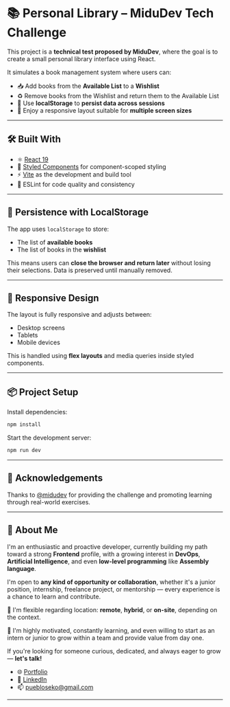 # 📚 Personal Library – MiduDev Tech Challenge

This project is a **technical test proposed by MiduDev**, where the goal is to create a small personal library interface using React.

It simulates a book management system where users can:

- 📥 Add books from the **Available List** to a **Wishlist**
- ♻️ Remove books from the Wishlist and return them to the Available List
- 🧠 Use **localStorage** to **persist data across sessions**
- 📱 Enjoy a responsive layout suitable for **multiple screen sizes**

---

## 🛠️ Built With

- ⚛️ [React 19](https://reactjs.org/)
- 💅 [Styled Components](https://styled-components.com/) for component-scoped styling
- ⚡ [Vite](https://vitejs.dev/) as the development and build tool
- 🧪 ESLint for code quality and consistency

---

## 💾 Persistence with LocalStorage

The app uses `localStorage` to store:

- The list of **available books**
- The list of books in the **wishlist**

This means users can **close the browser and return later** without losing their selections. Data is preserved until manually removed.

---

## 📱 Responsive Design

The layout is fully responsive and adjusts between:

- Desktop screens
- Tablets
- Mobile devices

This is handled using **flex layouts** and media queries inside styled components.

---

## 📦 Project Setup

Install dependencies:

```bash
npm install
```

Start the development server:
```bash
npm run dev
```
---

## 🙌 Acknowledgements


Thanks to [@midudev](https://github.com/midudev) for providing the challenge and promoting learning through real-world exercises.

---
## 🧔 About Me 

I'm an enthusiastic and proactive developer, currently building my path toward a strong **Frontend** profile, with a growing interest in **DevOps**, **Artificial Intelligence**, and even **low-level programming** like **Assembly language**.

I'm open to **any kind of opportunity or collaboration**, whether it's a junior position, internship, freelance project, or mentorship — every experience is a chance to learn and contribute.

📍 I'm flexible regarding location: **remote**, **hybrid**, or **on-site**, depending on the context.

🚀 I'm highly motivated, constantly learning, and even willing to start as an intern or junior to grow within a team and provide value from day one.

If you're looking for someone curious, dedicated, and always eager to grow — **let's talk!**

- 🌐 [Portfolio]()
- 💼 [LinkedIn]()
- 📫 [puebloseko@gmail.com](mailto:puebloseko@gmail.com)


---
